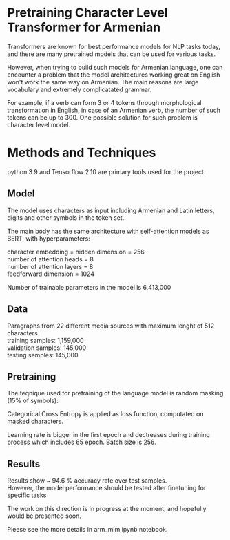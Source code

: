 # Pretraining Character Level Transformer for Armenian

Transformers are known for best performance models for NLP tasks today, and there are many pretrained models that can be used for various tasks.

However, when trying to build such models for Armenian language, one can encounter a problem that the model architectures working great on English won't work the same way on Armenian.
The main reasons are large vocabulary and extremely complicatated grammar.

For example, if a verb can form 3 or 4 tokens through morphological transformation in English, in case of an Armenian verb, the number of such tokens can be up to 300.
One possible solution for such problem is character level model.

# Methods and Techniques

python 3.9 and Tensorflow 2.10 are primary tools used for the project.

## Model

The model uses characters as input including Armenian and Latin letters, digits and other symbols in the token set.

The main body has the same architecture with self-attention models as BERT, with hyperparameters:

character embedding = hidden dimension = 256<br />
number of attention heads = 8<br />
number of attention layers = 8<br />
feedforward dimension = 1024


Number of trainable parameters in the model is 6,413,000 

## Data

Paragraphs from 22 different media sources with maximum lenght of 512 characters.<br />
training samples: 1,159,000<br />
validation samples: 145,000<br />
testing semples: 145,000

## Pretraining

The teqnique used for pretraining of the language model is random masking (15% of symbols):

Categorical Cross Entropy is applied as loss function, computated on masked characters.

Learning rate is bigger in the first epoch and dectreases during training process which includes 65 epoch. Batch size is 256.

## Results

Results show ~ 94.6 % accuracy rate over test samples.<br />
However, the model performance should be tested after finetuning for specific tasks

The work on this direction is in progress at the moment, and hopefully would be presented soon.

Pleese see the more details in arm_mlm.ipynb notebook.

